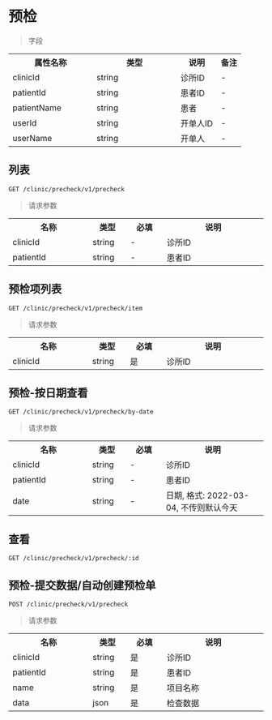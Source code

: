 # 预检

> 字段

<table>
    <tr>
        <th style="width:150px;">属性名称</th>
        <th style="width:150px;">类型</th>
        <th>说明</th>
        <th>备注</th>
    </tr>
    <tr>
        <td>clinicId</td>
        <td>string</td>
        <td>诊所ID</td>
        <td>-</td>
    </tr>    
    <tr>
        <td>patientId</td>
        <td>string</td>
        <td>患者ID</td>
        <td>-</td>
    </tr>
    <tr>
        <td>patientName</td>
        <td>string</td>
        <td>患者</td>
        <td>-</td>
    </tr>
    <tr>
        <td>userId</td>
        <td>string</td>
        <td>开单人ID</td>
        <td>-</td>
    </tr>
    <tr>
        <td>userName</td>
        <td>string</td>
        <td>开单人</td>
        <td>-</td>
    </tr>
</table>


## 列表

```
GET /clinic/precheck/v1/precheck
```

>请求参数
<table>
    <tr>
        <th style="width:150px;">名称</th>
        <th style="width:60px;">类型</th>
        <th style="width:60px;">必填</th>
        <th style="width:200px;">说明</th>
    </tr>
    <tr>
        <td>clinicId</td>
        <td>string</td>
        <td>-</td>
        <td>诊所ID</td>
    </tr>
    <tr>
        <td>patientId</td>
        <td>string</td>
        <td>-</td>
        <td>患者ID</td>
    </tr>
</table>

## 预检项列表

```
GET /clinic/precheck/v1/precheck/item
```

>请求参数
<table>
    <tr>
        <th style="width:150px;">名称</th>
        <th style="width:60px;">类型</th>
        <th style="width:60px;">必填</th>
        <th style="width:200px;">说明</th>
    </tr>
    <tr>
        <td>clinicId</td>
        <td>string</td>
        <td>是</td>
        <td>诊所ID</td>
    </tr>
</table>

## 预检-按日期查看

```
GET /clinic/precheck/v1/precheck/by-date
```

>请求参数
<table>
    <tr>
        <th style="width:150px;">名称</th>
        <th style="width:60px;">类型</th>
        <th style="width:60px;">必填</th>
        <th style="width:200px;">说明</th>
    </tr>
    <tr>
        <td>clinicId</td>
        <td>string</td>
        <td>-</td>
        <td>诊所ID</td>
    </tr>
    <tr>
        <td>patientId</td>
        <td>string</td>
        <td>-</td>
        <td>患者ID</td>
    </tr>
    <tr>
        <td>date</td>
        <td>string</td>
        <td>-</td>
        <td>日期, 格式: 2022-03-04, 不传则默认今天</td>
    </tr>
</table>

## 查看

```
GET /clinic/precheck/v1/precheck/:id
```

## 预检-提交数据/自动创建预检单

```
POST /clinic/precheck/v1/precheck
```

>请求参数
<table>
    <tr>
        <th style="width:150px;">名称</th>
        <th style="width:60px;">类型</th>
        <th style="width:60px;">必填</th>
        <th style="width:200px;">说明</th>
    </tr>
    <tr>
        <td>clinicId</td>
        <td>string</td>
        <td>是</td>
        <td>诊所ID</td>
    </tr>
    <tr>
        <td>patientId</td>
        <td>string</td>
        <td>是</td>
        <td>患者ID</td>
    </tr>
    <tr>
        <td>name</td>
        <td>string</td>
        <td>是</td>
        <td>项目名称</td>
    </tr>
    <tr>
        <td>data</td>
        <td>json</td>
        <td>是</td>
        <td>检查数据</td>
    </tr>
</table>

